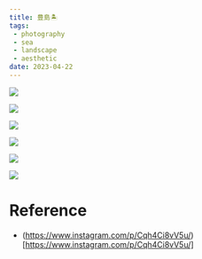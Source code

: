 ```yaml
---
title: 豊島🏝
tags:
 - photography
 - sea
 - landscape
 - aesthetic
date: 2023-04-22
---
```

![](photography/aesthetic/Landscape/Sea/attachments/shiifoncake_338949220_771246770941652_287141902256013940_n.jpg)

![](photography/aesthetic/Landscape/Sea/attachments/shiifoncake_339164445_155642070453847_6842139942547564019_n%20(1).jpg)

![](photography/aesthetic/Landscape/Sea/attachments/shiifoncake_339164445_155642070453847_6842139942547564019_n.jpg)

![](photography/aesthetic/Landscape/Sea/attachments/shiifoncake_338803198_1141886276488589_5464974698780309052_n%20(1).jpg)

![](photography/aesthetic/Landscape/Sea/attachments/shiifoncake_338803198_1141886276488589_5464974698780309052_n.jpg)

![](photography/aesthetic/Landscape/Sea/attachments/shiifoncake_338758486_601356648715316_3737336679741136784_n.jpg)


# Reference

* (https://www.instagram.com/p/Cqh4Ci8vV5u/)[https://www.instagram.com/p/Cqh4Ci8vV5u/]